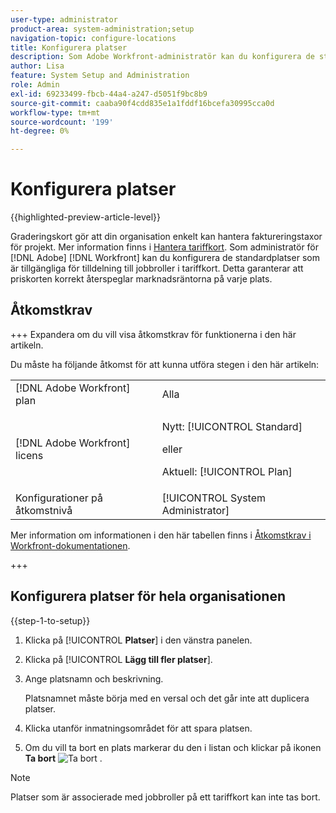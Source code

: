 ```yaml
---
user-type: administrator
product-area: system-administration;setup
navigation-topic: configure-locations
title: Konfigurera platser
description: Som Adobe Workfront-administratör kan du konfigurera de standardplatser som är tillgängliga för tilldelning till jobbroller i tariffkort.
author: Lisa
feature: System Setup and Administration
role: Admin
exl-id: 69233499-fbcb-44a4-a247-d5051f9bc8b9
source-git-commit: caaba90f4cdd835e1a1fddf16bcefa30995cca0d
workflow-type: tm+mt
source-wordcount: '199'
ht-degree: 0%

---
```


# Konfigurera platser

{{highlighted-preview-article-level}}

Graderingskort gör att din organisation enkelt kan hantera faktureringstaxor för projekt. Mer information finns i [Hantera tariffkort](/help/quicksilver/administration-and-setup/set-up-workfront/configure-system-defaults/manage-rate-cards.md). Som administratör för [!DNL Adobe] [!DNL Workfront] kan du konfigurera de standardplatser som är tillgängliga för tilldelning till jobbroller i tariffkort. Detta garanterar att priskorten korrekt återspeglar marknadsräntorna på varje plats.

## Åtkomstkrav

+++ Expandera om du vill visa åtkomstkrav för funktionerna i den här artikeln.

Du måste ha följande åtkomst för att kunna utföra stegen i den här artikeln:

<table style="table-layout:auto"> 
 <col> 
 <col> 
 <tbody> 
  <tr> 
   <td role="rowheader">[!DNL Adobe Workfront] plan</td> 
   <td>Alla</td> 
  </tr> 
  <tr> 
   <td role="rowheader">[!DNL Adobe Workfront] licens</td> 
   <td><p>Nytt: [!UICONTROL Standard]</p>
   eller
   <p>Aktuell: [!UICONTROL Plan]</p>
   </td> 
  </tr>  
  <tr> 
   <td role="rowheader">Konfigurationer på åtkomstnivå</td> 
   <td>[!UICONTROL System Administrator]</td>
  </tr> 
 </tbody> 
</table>

Mer information om informationen i den här tabellen finns i [Åtkomstkrav i Workfront-dokumentationen](/help/quicksilver/administration-and-setup/add-users/access-levels-and-object-permissions/access-level-requirements-in-documentation.md).

+++

## Konfigurera platser för hela organisationen

{{step-1-to-setup}}

1. Klicka på [!UICONTROL **Platser**] i den vänstra panelen.
1. Klicka på [!UICONTROL **Lägg till fler platser**].
1. Ange platsnamn och beskrivning.

   Platsnamnet måste börja med en versal och det går inte att duplicera platser.

1. Klicka utanför inmatningsområdet för att spara platsen.
1. Om du vill ta bort en plats markerar du den i listan och klickar på ikonen **Ta bort** ![Ta bort](assets/delete.png) .

>[!NOTE]
>
>Platser som är associerade med jobbroller på ett tariffkort kan inte tas bort.
